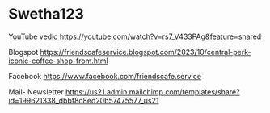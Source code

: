 # Swetha123
YouTube vedio 
https://youtube.com/watch?v=rs7_V433PAg&feature=shared

Blogspot
https://friendscafeservice.blogspot.com/2023/10/central-perk-iconic-coffee-shop-from.html

Facebook
https://www.facebook.com/friendscafe.service

Mail- Newsletter
https://us21.admin.mailchimp.com/templates/share?id=199621338_dbbf8c8ed20b57475577_us21
